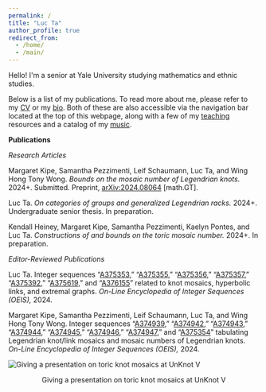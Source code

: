 ```yaml
---
permalink: /
title: "Luc Ta"
author_profile: true
redirect_from: 
  - /home/
  - /main/
---
```


Hello! I'm a senior at Yale University studying mathematics and ethnic studies.

Below is a list of my publications. To read more about me, please refer to my [CV](https://luc-ta.github.io/cv/) or my [bio](https://luc-ta.github.io/about/). Both of these are also accessible via the navigation bar located at the top of this webpage, along with a few of my [teaching](https://luc-ta.github.io/teaching/) resources and a catalog of my [music](https://luc-ta.github.io/music/).

**Publications**

_Research Articles_

Margaret Kipe, Samantha Pezzimenti, Leif Schaumann, Luc Ta, and Wing Hong Tony Wong. _Bounds on the mosaic number of Legendrian knots._ 2024+. Submitted. Preprint, [arXiv:2024.08064](https://doi.org/10.48550/arXiv.2410.08064) \[math.GT\].

Luc Ta. _On categories of groups and generalized Legendrian racks._ 2024+. Undergraduate senior thesis. In preparation.

Kendall Heiney, Margaret Kipe, Samantha Pezzimenti, Kaelyn Pontes, and Luc Ta. _Constructions of and bounds on the toric mosaic number._ 2024+. In preparation.


_Editor-Reviewed Publications_

Luc Ta. Integer sequences “[A375353](https://oeis.org/A375353),” “[A375355](https://oeis.org/A375355),” “[A375356](https://oeis.org/A375356),” “[A375357](https://oeis.org/A375357),” “[A375392](https://oeis.org/A375392),” “[A375619](https://oeis.org/A375619),” and “[A376155](https://oeis.org/A376155)” related to knot mosaics, hyperbolic links, and extremal graphs. _On-Line Encyclopedia of Integer Sequences (OEIS),_ 2024.

Margaret Kipe, Samantha Pezzimenti, Leif Schaumann, Luc Ta, and Wing Hong Tony Wong. Integer sequences “[A374939](https://oeis.org/A374939),” “[A374942](https://oeis.org/A374942),” “[A374943](https://oeis.org/A374943),” “[A374944](https://oeis.org/A374944),” “[A374945](https://oeis.org/A374945),” “[A374946](https://oeis.org/A374946),” “[A374947](https://oeis.org/A374947),” and “[A375354](https://oeis.org/A375354)” tabulating Legendrian knot/link mosaics and mosaic numbers of Legendrian knots. _On-Line Encyclopedia of Integer Sequences (OEIS),_ 2024.

![Giving a presentation on toric knot mosaics at UnKnot V](https://luc-ta.github.io/images/presenting.jpg)
<p style="text-align: center;">Giving a presentation on toric knot mosaics at UnKnot V</p>
